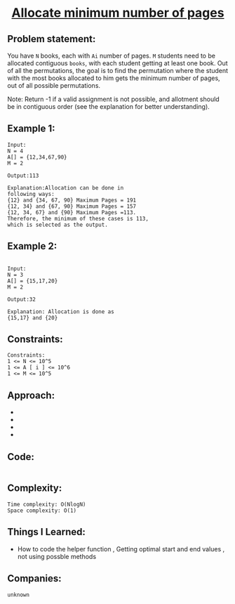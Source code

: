 <h1 align="center"><a href="https://practice.geeksforgeeks.org/problems/allocate-minimum-number-of-pages0937/0" target="_blank">Allocate minimum number of pages</a></h1>

## Problem statement:
You have `N` books, each with `Ai` number of pages. `M` students need to be allocated contiguous `books`, 
with each student getting at least one book. 
Out of all the permutations, the goal is to find the permutation where the student with the most books allocated to him gets the minimum number of pages, 
out of all possible permutations.

Note: Return -1 if a valid assignment is not possible, and allotment should be in contiguous order (see the explanation for better understanding).


## Example 1:

```
Input:
N = 4
A[] = {12,34,67,90}
M = 2

Output:113

Explanation:Allocation can be done in 
following ways:
{12} and {34, 67, 90} Maximum Pages = 191
{12, 34} and {67, 90} Maximum Pages = 157
{12, 34, 67} and {90} Maximum Pages =113.
Therefore, the minimum of these cases is 113,
which is selected as the output.
```

## Example 2:

```

Input:
N = 3
A[] = {15,17,20}
M = 2

Output:32

Explanation: Allocation is done as
{15,17} and {20}
```



## Constraints:

```
Constraints:
1 <= N <= 10^5
1 <= A [ i ] <= 10^6
1 <= M <= 10^5

```


 

## Approach:

- 
  
- 
  
-
  
- 



## Code: 

```java

```







## Complexity:

```
Time complexity: O(NlogN)
Space complexity: O(1)
```

## Things I Learned:

- How to code the helper function , Getting optimal start and end values , not using possble methods
  


## Companies:

```
unknown
```





